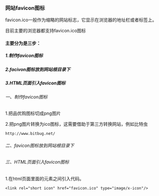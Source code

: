 ### 网站favicon图标



favicon.ico一般作为缩略的网站标志，它显示在浏览器的地址栏或者标签上。

目前主要的浏览器都支持favicon.ico图标



#### 主要分为是三步：

##### 1.制作favicon图标

##### 2.facivon图标放到网站根目录下

##### 3.HTML页面引入favicon图标



###### 一、制作favicon图标

1.把品优购图标切成png图片

2.把png图片转换为ico图标，这需要借助于第三方转换网站，例如比特虫

```
http://www.bitbug.net/
```



###### 二、favicon图标放到网站根目录下



###### 三、HTML页面引入favicon图标

1.在html页面里面的<head></head>元素之间引入代码。

```
<link rel="short icon" href="favicon.ico" type="image/x-icon"/>
```



